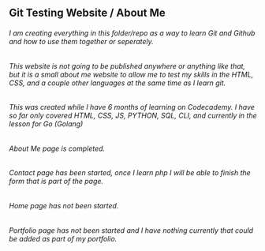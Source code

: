 ## Git Testing Website / About Me

###### I am creating everything in this folder/repo as a way to learn Git and Github and how to use them together or seperately. 

###### This website is not going to be published anywhere or anything like that, but it is a small about me website to allow me to test my skills in the HTML, CSS, and a couple other languages at the same time as I learn git.

###### This was created while I have 6 months of learning on Codecademy. I have so far only covered HTML, CSS, JS, PYTHON, SQL, CLI, and currently in the lesson for Go (Golang)

###### About Me page is completed. 

###### Contact page has been started, once I learn php I will be able to finish the form that is part of the page.

###### Home page has not been started.

###### Portfolio page has not been started and I have nothing currently that could be added as part of my portfolio.